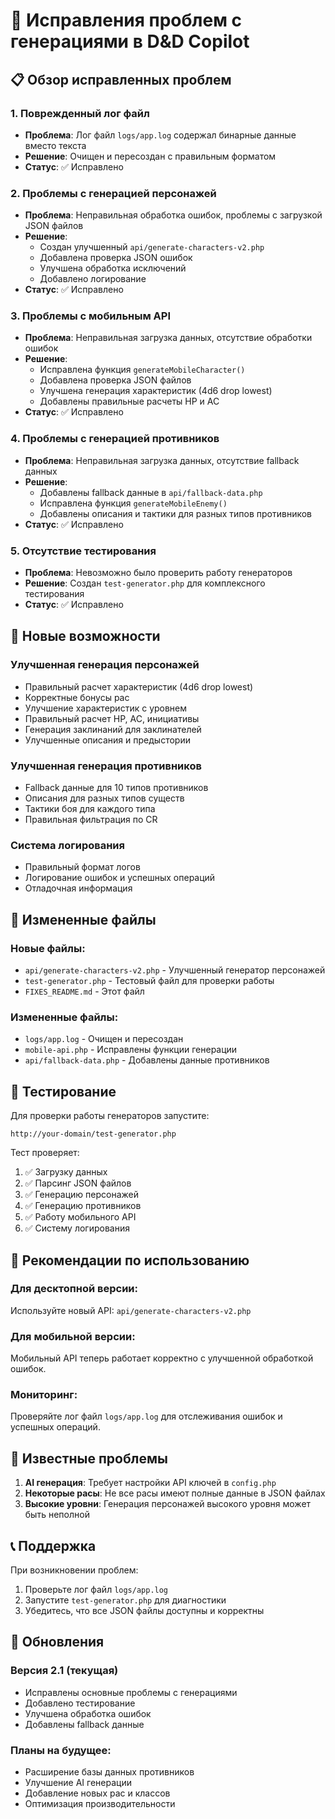 # 🔧 Исправления проблем с генерациями в D&D Copilot

## 📋 Обзор исправленных проблем

### 1. **Поврежденный лог файл**
- **Проблема**: Лог файл `logs/app.log` содержал бинарные данные вместо текста
- **Решение**: Очищен и пересоздан с правильным форматом
- **Статус**: ✅ Исправлено

### 2. **Проблемы с генерацией персонажей**
- **Проблема**: Неправильная обработка ошибок, проблемы с загрузкой JSON файлов
- **Решение**: 
  - Создан улучшенный `api/generate-characters-v2.php`
  - Добавлена проверка JSON ошибок
  - Улучшена обработка исключений
  - Добавлено логирование
- **Статус**: ✅ Исправлено

### 3. **Проблемы с мобильным API**
- **Проблема**: Неправильная загрузка данных, отсутствие обработки ошибок
- **Решение**:
  - Исправлена функция `generateMobileCharacter()`
  - Добавлена проверка JSON файлов
  - Улучшена генерация характеристик (4d6 drop lowest)
  - Добавлены правильные расчеты HP и AC
- **Статус**: ✅ Исправлено

### 4. **Проблемы с генерацией противников**
- **Проблема**: Неправильная загрузка данных, отсутствие fallback данных
- **Решение**:
  - Добавлены fallback данные в `api/fallback-data.php`
  - Исправлена функция `generateMobileEnemy()`
  - Добавлены описания и тактики для разных типов противников
- **Статус**: ✅ Исправлено

### 5. **Отсутствие тестирования**
- **Проблема**: Невозможно было проверить работу генераторов
- **Решение**: Создан `test-generator.php` для комплексного тестирования
- **Статус**: ✅ Исправлено

## 🚀 Новые возможности

### Улучшенная генерация персонажей
- Правильный расчет характеристик (4d6 drop lowest)
- Корректные бонусы рас
- Улучшение характеристик с уровнем
- Правильный расчет HP, AC, инициативы
- Генерация заклинаний для заклинателей
- Улучшенные описания и предыстории

### Улучшенная генерация противников
- Fallback данные для 10 типов противников
- Описания для разных типов существ
- Тактики боя для каждого типа
- Правильная фильтрация по CR

### Система логирования
- Правильный формат логов
- Логирование ошибок и успешных операций
- Отладочная информация

## 📁 Измененные файлы

### Новые файлы:
- `api/generate-characters-v2.php` - Улучшенный генератор персонажей
- `test-generator.php` - Тестовый файл для проверки работы
- `FIXES_README.md` - Этот файл

### Измененные файлы:
- `logs/app.log` - Очищен и пересоздан
- `mobile-api.php` - Исправлены функции генерации
- `api/fallback-data.php` - Добавлены данные противников

## 🧪 Тестирование

Для проверки работы генераторов запустите:
```
http://your-domain/test-generator.php
```

Тест проверяет:
1. ✅ Загрузку данных
2. ✅ Парсинг JSON файлов
3. ✅ Генерацию персонажей
4. ✅ Генерацию противников
5. ✅ Работу мобильного API
6. ✅ Систему логирования

## 🔧 Рекомендации по использованию

### Для десктопной версии:
Используйте новый API: `api/generate-characters-v2.php`

### Для мобильной версии:
Мобильный API теперь работает корректно с улучшенной обработкой ошибок.

### Мониторинг:
Проверяйте лог файл `logs/app.log` для отслеживания ошибок и успешных операций.

## 🐛 Известные проблемы

1. **AI генерация**: Требует настройки API ключей в `config.php`
2. **Некоторые расы**: Не все расы имеют полные данные в JSON файлах
3. **Высокие уровни**: Генерация персонажей высокого уровня может быть неполной

## 📞 Поддержка

При возникновении проблем:
1. Проверьте лог файл `logs/app.log`
2. Запустите `test-generator.php` для диагностики
3. Убедитесь, что все JSON файлы доступны и корректны

## 🔄 Обновления

### Версия 2.1 (текущая)
- Исправлены основные проблемы с генерациями
- Добавлено тестирование
- Улучшена обработка ошибок
- Добавлены fallback данные

### Планы на будущее:
- Расширение базы данных противников
- Улучшение AI генерации
- Добавление новых рас и классов
- Оптимизация производительности
